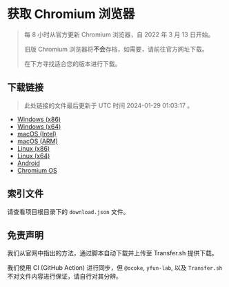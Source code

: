 # 获取 Chromium 浏览器

> 每 8 小时从官方更新 Chromium 浏览器，自 2022 年 3 月 13 日开始。
> 
> 旧版 Chromium 浏览器将**不会**存档，如需要，请前往官方网址下载。
>
> 在下方寻找适合您的版本进行下载。

## 下载链接

> 此处链接的文件最后更新于 UTC 时间 2024-01-29 01:03:17
。

- [Windows (x86)](https://transfer.sh/vcGavsz5Yx/Win.zip)
- [Windows (x64)](https://transfer.sh/bQat3yf7sF/Win_x64.zip)
- [macOS (Intel)](https://transfer.sh/7cruOOwqXz/Mac.zip)
- [macOS (ARM)](https://transfer.sh/bJbXPHwVc7/Mac_Arm.zip)
- [Linux (x86)](https://transfer.sh/Yb9wvo9yNq/Linux.zip)
- [Linux (x64)](https://transfer.sh/TrwPYH5rdT/Linux_x64.zip)
- [Android](https://transfer.sh/l1FJHYargJ/Android.zip)
- [Chromium OS](https://transfer.sh/vjqFy6pUW6/Linux_ChromiumOS_Full.zip)

## 索引文件

请查看项目根目录下的 `download.json` 文件。

## 免责声明

我们从官网中指出的方法，通过脚本自动下载并上传至 Transfer.sh 提供下载。

我们使用 CI (GitHub Action) 进行同步，但 `@ocoke`, `yfun-lab`, 以及 `Transfer.sh` 不对文件内容进行保证，请自行对其分辨。
